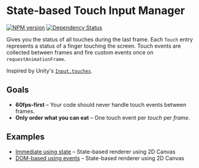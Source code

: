 # State-based Touch Input Manager

[![NPM version](http://img.shields.io/npm/v/touch-input.svg?style=flat)](https://www.npmjs.org/package/touch-input)
[![Dependency Status](http://img.shields.io/gemnasium/digitarald/touch-input.svg?style=flat)](https://gemnasium.com/digitarald/touch-input)

Gives you the status of all touches during the last frame. Each `Touch` entry represents a status of a finger touching the screen. Touch events are collected between frames and fire custom events once on `requestAnimationFrame`.

Inspired by Unity's [`Input.touches`](http://docs.unity3d.com/ScriptReference/Input-touches.html).

## Goals

* **60fps-first** – Your code should never handle touch events between frames.
* **Only order what you can eat** – One touch event per *touch* per *frame*.

## Examples

* [Immediate using state](http://digitarald.github.io/touch-input/examples/immediate/) – State-based renderer using 2D Canvas
* [DOM-based using events](http://digitarald.github.io/touch-input/examples/events/) – State-based renderer using 2D Canvas
